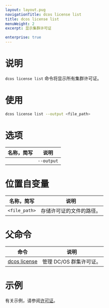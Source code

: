 ```yaml
---
layout: layout.pug
navigationTitle: dcos license list
title: dcos license list
menuWeight: 2
excerpt: 显示集群许可证

enterprise: true
---
```


# 说明
`dcos license list` 命令将显示所有集群许可证。

# 使用

```bash
dcos license list --output <file_path>
```

# 选项

| 名称，简写 | 说明 |
|---------|-------------|
| | `--output` | 将许可证存储在文件中。|


# 位置自变量

| 名称，简写 | 说明 |
|---------|-------------|
| `<file_path>` | 存储许可证的文件的路径。|


# 父命令

| 命令 | 说明 |
|---------|-------------|
| [dcos license](/dcos/cn/1.11/cli/command-reference/dcos-license/) | 管理 DC/OS 群集许可证。 |

# 示例
有关示例，请参阅[许可证](/dcos/cn/1.11/administering-clusters/licenses/)。
